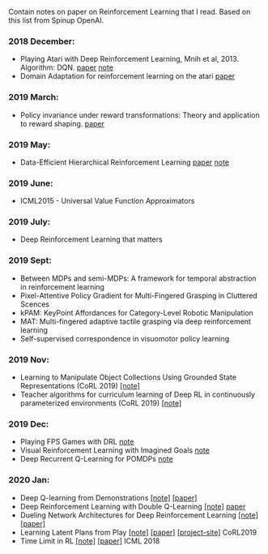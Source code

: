 Contain notes on paper on Reinforcement Learning that I read. Based on this list from Spinup OpenAI. 

### 2018 December:
- Playing Atari with Deep Reinforcement Learning, Mnih et al, 2013. Algorithm: DQN. [paper](https://arxiv.org/abs/1312.5602) [note](https://github.com/hhn1n15/TechPaperIRead/blob/master/Dec%202018/Playing%20Atari%20with%20Deep%20Reinforcement%20Learning%2C%20Mnih%20et%20al%2C%202013.md)
- Domain Adaptation for reinforcement learning on the atari [paper](https://arxiv.org/abs/1812.07452)

### 2019 March:
- Policy invariance under reward transformations: Theory and application to reward shaping. [paper](https://www.google.com/url?sa=t&rct=j&q=&esrc=s&source=web&cd=1&ved=2ahUKEwj0_aWGkqnhAhUMsJ4KHQa0AhIQFjAAegQIARAC&url=https%3A%2F%2Fpeople.eecs.berkeley.edu%2F~pabbeel%2Fcs287-fa09%2Freadings%2FNgHaradaRussell-shaping-ICML1999.pdf&usg=AOvVaw0_4_YRBOAhowRqKUZlLlK6)

### 2019 May:
- Data-Efficient Hierarchical Reinforcement Learning [paper](https://arxiv.org/abs/1805.08296) [note](/May-2019/Data-Efficient%20Hierarchical%20Reinforcement%20Learning.md)

### 2019 June:
- ICML2015 - Universal Value Function Approximators

### 2019 July:
- Deep Reinforcement Learning that matters

### 2019 Sept:
- Between MDPs and semi-MDPs: A framework for temporal abstraction in reinforcement learning
- Pixel-Attentive Policy Gradient for Multi-Fingered Grasping in Cluttered Scences
- kPAM: KeyPoint Affordances for Category-Level Robotic Manipulation
- MAT: Multi-fingered adaptive tactile grasping via deep reinforcement learning
- Self-supervised correspondence in visuomotor policy learning

### 2019 Nov:
- Learning to Manipulate Object Collections Using Grounded State Representations (CoRL 2019) [[note]](/Nov-2019/1)
- Teacher algorithms for curriculum learning of Deep RL in continuously parameterized environments (CoRL 2019) [[note]](/Nov-2019/2)

### 2019 Dec:
- Playing FPS Games with DRL [note](Dec-2019/1.md)
- Visual Reinforcement Learning with Imagined Goals [note](Dec-2019/2)
- Deep Recurrent Q-Learning for POMDPs [note](Dec-2019/3.md)

### 2020 Jan:
- Deep Q-learning from Demonstrations [[note]](Jan-2020/1.md) [[paper]](https://arxiv.org/abs/1704.03732)
- Deep Reinforcement Learning with Double Q-Learning [[note]](Jan-2020/2.md) [paper](https://arxiv.org/abs/1509.06461)
- Dueling Network Architectures for Deep Reinforcement Learning [[note]](Jan-2020/3.md) [[paper]](https://arxiv.org/abs/1511.06581)
- Learning Latent Plans from Play [[note]](Jan-2020/4.md) [[paper]](https://arxiv.org/abs/1903.01973) [[project-site]](https://learning-from-play.github.io/) CoRL2019
- Time Limit in RL [[note]](Jan-2020/5.md) [[paper]](https://arxiv.org/abs/1712.00378) ICML 2018
